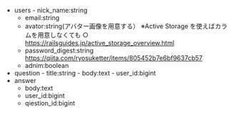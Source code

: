 - users - nick_name:string
  - email:string
  - avator:string(アバター画像を用意する）
    ※Active Storage を使えばカラムを用意しなくても ○
    https://railsguides.jp/active_storage_overview.html
  - password_digest:string
    https://qiita.com/ryosuketter/items/805452b7e6bf9637cb57
  - adnim:boolean
    <br>
- question - title:string - body:text - user_id:bigint
  <br>
- answer
  - body:text
  - user_id:bigint
  - qiestion_id:bigint
